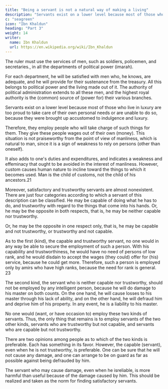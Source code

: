 ```yaml
---
title: "Being a servant is not a natural way of making a living"
description: "Servants exist on a lower level because most of those who live in luxury are too proud to take care of their own personal needs or are unable to do so"
c: "seagreen"
icon: "Ibn Khaldun"
heading: "Part 3"
weight: 14
writer:
  name: Ibn Khaldun
  url: https://en.wikipedia.org/wiki/Ibn_Khaldun
---
```




The ruler must use the services of men, such as soldiers, policemen, and secretaries., in all the departments of political power (imarah)<!-- and royal authority with which he has to do -->. 

For each department, he will be satisfied with men who, he knows, are adequate, and he will provide for their sustenance from the treasury. All this belongs to political power and the living made out of it. The authority of political administration extends to all these men, and the highest royal authority is the (common) source of (power for) their various branches.

Servants exist on a lower level because most of those who live in luxury are too proud to take care of their own personal needs or are unable to do so, because they were brought up accustomed to indulgence and luxury. 

Therefore, they employ people who will take charge of such things for them. They give these people wages out of their own (money). This situation is not praiseworthy from the point of view of manliness, which is natural to man, since it is a sign of weakness to rely on persons (other than oneself). 

It also adds to one's duties and expenditures, and indicates a weakness and effeminacy that ought to be avoided in the interest of manliness. However, custom causes human nature to incline toward the things to which it becomes used. Man is the child of customs, not the child of his ancestors.21

Moreover, satisfactory and trustworthy servants are almost nonexistent. There are just four categories according to which a servant of this description can be classified. He may be capable of doing what he has to do, and trustworthy with regard to the things that come into his hands. Or, he may be the opposite in both respects, that is, he may be neither capable nor trustworthy. 

Or, he may be the opposite in one respect only, that is, he may be capable and not trustworthy, or trustworthy and not capable.

As to the first (kind), the capable and trustworthy servant, no one would in any way be able to secure the employment of such a person. With his capability and trustworthiness, he would have no need of persons of low rank, and he would disdain to accept the wages (they could) offer for (his) service, because he could get more. Therefore, such a person is employed only by amirs who have high ranks, because the need for rank is general. 23

The second kind, the servant who is neither capable nor trustworthy, should not be employed by any intelligent person, because he will do damage to his master on both counts. On the one hand, he will cause losses to his master through his lack of ability, and on the other hand, he will defraud him and deprive him of his property. In any event, he is a liability to his master.

No one would (want, or have occasion to) employ these two kinds of servants. Thus, the only thing that remains is to employ servants of the two other kinds, servants who are trustworthy but not capable, and servants who are capable but not trustworthy. 

There are two opinions among people as to which of the two kinds is preferable. Each has something in its favor. However, the capable (servant), even when he is not trustworthy, is preferable. One can be sure that he will not cause any damage, and one can arrange to be on guard as far as possible against being defrauded by him. 

The servant who may cause damage, even when he isreliable, is more harmful than useful because of the damage caused by him. This should be realized and taken as the norm for finding satisfactory servants.
